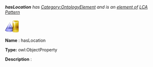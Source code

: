 ___hasLocation__ 
 has
 [Category:OntologyElement](../../Category/OntologyElement "Category:OntologyElement") 
 and is an
 [element of](../../Property/ElementOf "Property:ElementOf") 
[LCA Pattern](../../Submissions/LCA_Pattern "Submissions:LCA Pattern")_




  





[![ObjectProperty](../public/images/thumb/c/c3/ObjectProperty.gif/45px-ObjectProperty.gif)](../../Image/ObjectProperty.gif "ObjectProperty")


__Name__ 
 : hasLocation
 



__Type:__ 
 owl:ObjectProperty
 



__Description__ 
 :